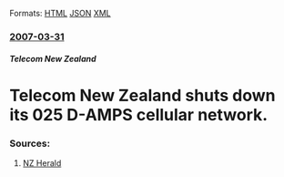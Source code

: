 
Formats: [HTML](/news/2007/03/31/telecom-new-zealand-shuts-down-its-025-d-amps-cellular-network.html)  [JSON](/news/2007/03/31/telecom-new-zealand-shuts-down-its-025-d-amps-cellular-network.json)  [XML](/news/2007/03/31/telecom-new-zealand-shuts-down-its-025-d-amps-cellular-network.xml)  

### [2007-03-31](/news/2007/03/31/index.md)

##### Telecom New Zealand
#  Telecom New Zealand shuts down its 025 D-AMPS cellular network. 




### Sources:

1. [NZ Herald](http://www.nzherald.co.nz/section/1/story.cfm?c_id=1&objectid=10431887)
